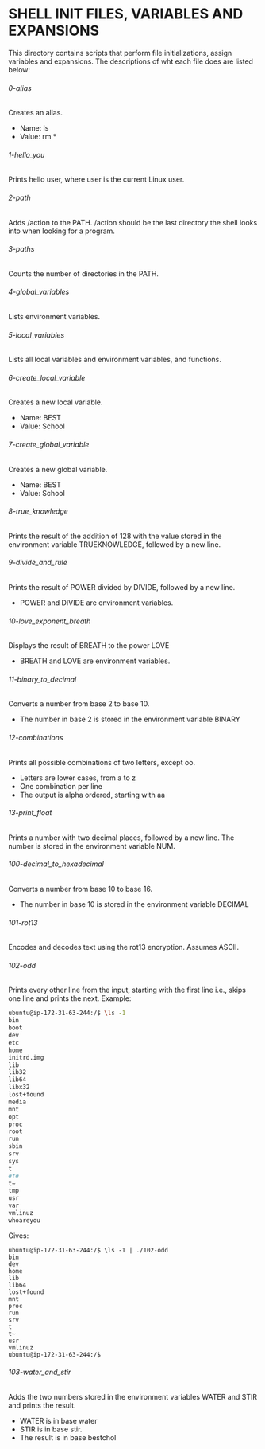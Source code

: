 # SHELL INIT FILES, VARIABLES AND EXPANSIONS

This directory contains scripts that perform file initializations, assign variables and expansions.
The descriptions of wht each file does are listed below:

###### 0-alias
Creates an alias.

* Name: ls
* Value: rm *
###### 1-hello_you
Prints hello user, where user is the current Linux user.
###### 2-path
Adds /action to the PATH. /action should be the last directory the shell looks into when looking for a program.
###### 3-paths
Counts the number of directories in the PATH.
###### 4-global_variables
Lists environment variables.
###### 5-local_variables
Lists all local variables and environment variables, and functions.
###### 6-create_local_variable
Creates a new local variable.

* Name: BEST
* Value: School
###### 7-create_global_variable
Creates a new global variable.

* Name: BEST
* Value: School
###### 8-true_knowledge
Prints the result of the addition of 128 with the value stored in the environment variable TRUEKNOWLEDGE, followed by a new line.
###### 9-divide_and_rule
Prints the result of POWER divided by DIVIDE, followed by a new line.

* POWER and DIVIDE are environment variables.
###### 10-love_exponent_breath
Displays the result of BREATH to the power LOVE

* BREATH and LOVE are environment variables.
###### 11-binary_to_decimal
Converts a number from base 2 to base 10.

* The number in base 2 is stored in the environment variable BINARY
###### 12-combinations
Prints all possible combinations of two letters, except oo.

* Letters are lower cases, from a to z
* One combination per line
* The output is alpha ordered, starting with aa
###### 13-print_float
Prints a number with two decimal places, followed by a new line. The number is stored in the environment variable NUM.
###### 100-decimal_to_hexadecimal
Converts a number from base 10 to base 16.

* The number in base 10 is stored in the environment variable DECIMAL
###### 101-rot13
Encodes and decodes text using the rot13 encryption. Assumes ASCII.
###### 102-odd
Prints every other line from the input, starting with the first line i.e., skips one line and prints the next. Example:
```sh
ubuntu@ip-172-31-63-244:/$ \ls -1
bin
boot
dev
etc
home
initrd.img
lib
lib32
lib64
libx32
lost+found
media
mnt
opt
proc
root
run
sbin
srv
sys
t
#t#
t~
tmp
usr
var
vmlinuz
whoareyou
```

Gives:

```
ubuntu@ip-172-31-63-244:/$ \ls -1 | ./102-odd
bin
dev
home
lib
lib64
lost+found
mnt
proc
run
srv
t
t~
usr
vmlinuz
ubuntu@ip-172-31-63-244:/$
```
###### 103-water_and_stir
Adds the two numbers stored in the environment variables WATER and STIR and prints the result.

* WATER is in base water
* STIR is in base stir.
* The result is in base bestchol

